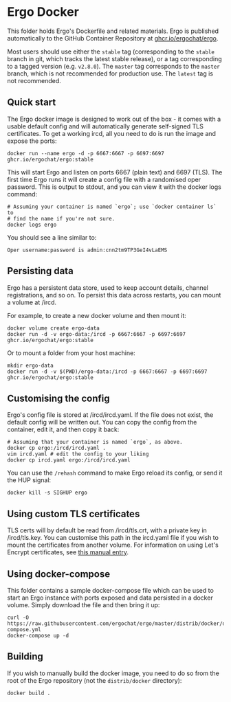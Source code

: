 # Ergo Docker

This folder holds Ergo's Dockerfile and related materials. Ergo
is published automatically to the GitHub Container Repository at
[ghcr.io/ergochat/ergo](https://ghcr.io/ergochat/ergo).

Most users should use either the `stable` tag (corresponding to the
`stable` branch in git, which tracks the latest stable release), or
a tag corresponding to a tagged version (e.g. `v2.8.0`). The `master`
tag corresponds to the `master` branch, which is not recommended for
production use. The `latest` tag is not recommended.

## Quick start

The Ergo docker image is designed to work out of the box - it comes with a
usable default config and will automatically generate self-signed TLS
certificates. To get a working ircd, all you need to do is run the image and
expose the ports:

```shell
docker run --name ergo -d -p 6667:6667 -p 6697:6697 ghcr.io/ergochat/ergo:stable
```

This will start Ergo and listen on ports 6667 (plain text) and 6697 (TLS).
The first time Ergo runs it will create a config file with a randomised
oper password. This is output to stdout, and you can view it with the docker
logs command:

```shell
# Assuming your container is named `ergo`; use `docker container ls` to
# find the name if you're not sure.
docker logs ergo
```

You should see a line similar to:

```
Oper username:password is admin:cnn2tm9TP3GeI4vLaEMS
```

## Persisting data

Ergo has a persistent data store, used to keep account details, channel
registrations, and so on. To persist this data across restarts, you can mount
a volume at /ircd.

For example, to create a new docker volume and then mount it:

```shell
docker volume create ergo-data
docker run -d -v ergo-data:/ircd -p 6667:6667 -p 6697:6697 ghcr.io/ergochat/ergo:stable
```

Or to mount a folder from your host machine:

```shell
mkdir ergo-data
docker run -d -v $(PWD)/ergo-data:/ircd -p 6667:6667 -p 6697:6697 ghcr.io/ergochat/ergo:stable
```

## Customising the config

Ergo's config file is stored at /ircd/ircd.yaml. If the file does not
exist, the default config will be written out. You can copy the config from
the container, edit it, and then copy it back:

```shell
# Assuming that your container is named `ergo`, as above.
docker cp ergo:/ircd/ircd.yaml .
vim ircd.yaml # edit the config to your liking
docker cp ircd.yaml ergo:/ircd/ircd.yaml
```

You can use the `/rehash` command to make Ergo reload its config, or
send it the HUP signal:

```shell
docker kill -s SIGHUP ergo
```

## Using custom TLS certificates

TLS certs will by default be read from /ircd/tls.crt, with a private key
in /ircd/tls.key. You can customise this path in the ircd.yaml file if
you wish to mount the certificates from another volume. For information
on using Let's Encrypt certificates, see
[this manual entry](https://github.com/ergochat/ergo/blob/master/docs/MANUAL.md#using-valid-tls-certificates).

## Using docker-compose

This folder contains a sample docker-compose file which can be used
to start an Ergo instance with ports exposed and data persisted in
a docker volume. Simply download the file and then bring it up:

```shell
curl -O https://raw.githubusercontent.com/ergochat/ergo/master/distrib/docker/docker-compose.yml
docker-compose up -d
```

## Building

If you wish to manually build the docker image, you need to do so from
the root of the Ergo repository (not the `distrib/docker` directory):

```shell
docker build .
```

